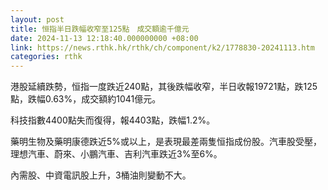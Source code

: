 ```yaml
---
layout: post
title: 恒指半日跌幅收窄至125點　成交額逾千億元
date: 2024-11-13 12:18:40.000000000 +08:00
link: https://news.rthk.hk/rthk/ch/component/k2/1778830-20241113.htm
categories: rthk
---
```


港股延續跌勢，恒指一度跌近240點，其後跌幅收窄，半日收報19721點，跌125點，跌幅0.63%，成交額約1041億元。

科技指數4400點失而復得，報4403點，跌幅1.2%。

藥明生物及藥明康德跌近5%或以上，是表現最差兩隻恒指成份股。汽車股受壓，理想汽車、蔚來、小鵬汽車、吉利汽車跌近3%至6%。

內需股、中資電訊股上升，3桶油則變動不大。
